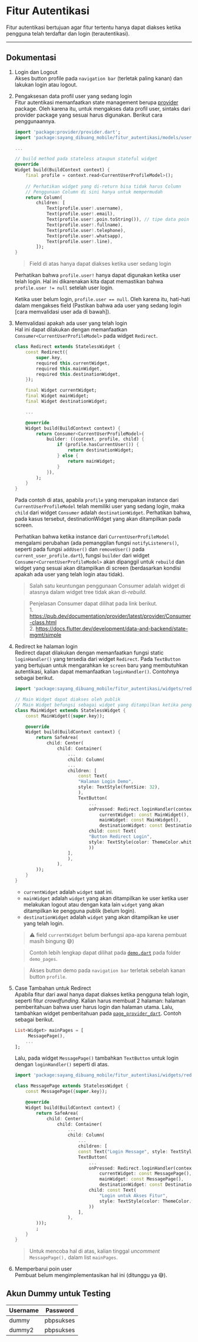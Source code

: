 # Fitur Autentikasi
Fitur autentikasi bertujuan agar fitur tertentu hanya dapat diakses ketika pengguna telah terdaftar dan login (terautentikasi).

***

## Dokumentasi
1. Login dan Logout<br>
    Akses button profile pada `navigation bar` (terletak paling kanan) dan lakukan login atau logout.

2. Pengaksesan data profil user yang sedang login<br>
    Fitur autentikasi memanfaatkan state management berupa [provider](https://pub.dev/packages/provider) package. Oleh karena itu, untuk mengakses data profil user, sintaks dari provider package yang sesuai harus digunakan. Berikut cara penggunaannya.

    ```dart
    import 'package:provider/provider.dart';
    import 'package:sayang_dibuang_mobile/fitur_autentikasi/models/user_profile.dart';

    ...

    // build method pada stateless ataupun stateful widget
    @override
    Widget build(BuildContext context) {
        final profile = context.read<CurrentUserProfileModel>();
        
        // Perhatikan widget yang di-return bisa tidak harus Column
        // Penggunaan Column di sini hanya untuk mempermudah
        return Column(
            children: [
                Text(profile.user!.username),
                Text(profile.user!.email),
                Text(profile.user!.poin.toString()), // tipe data poin adalah int
                Text(profile.user!.fullname),
                Text(profile.user!.telephone),
                Text(profile.user!.whatsapp),
                Text(profile.user!.line),
            ]);
    }
    ```
    > Field di atas hanya dapat diakses ketika user sedang login

    Perhatikan bahwa `profile.user!` hanya dapat digunakan ketika user telah login. Hal ini dikarenakan kita dapat memastikan bahwa `profile.user != null` setelah user login. 

    Ketika user belum login, `profile.user == null`. Oleh karena itu, hati-hati dalam mengakses field (Pastikan bahwa ada user yang sedang login [cara memvalidasi user ada di bawah]).

3. Memvalidasi apakah ada user yang telah login<br>
    Hal ini dapat dilakukan dengan memanfaatkan `Consumer<CurrentUserProfileModel>` pada widget `Redirect`.

    ```dart
    class Redirect extends StatelessWidget {
        const Redirect({
            super.key,
            required this.currentWidget,
            required this.mainWidget,
            required this.destinationWidget,
        });

        final Widget currentWidget;
        final Widget mainWidget;
        final Widget destinationWidget;

        ...

        @override
        Widget build(BuildContext context) {
            return Consumer<CurrentUserProfileModel>(
                builder: ((context, profile, child) {
                    if (profile.hasCurrentUser()) {
                        return destinationWidget;
                    } else {
                        return mainWidget;
                    }
                }),
            );
        }
    }
    ```
    Pada contoh di atas, apabila `profile` yang merupakan instance dari `CurrentUserProfileModel` telah memiliki user yang sedang login, maka `child` dari widget `Consumer` adalah  `destinationWidget`. Perhatikan bahwa, pada kasus tersebut, destinationWidget yang akan ditampilkan pada screen.

    Perhatikan bahwa ketika instance dari `CurrentUserProfileModel` mengalami perubahan (ada pemanggilan fungsi `notifyListeners()`, seperti pada fungsi `addUser()` dan `removeUser()` pada `current_user_profile.dart`), fungsi `builder` dari widget `Consumer<CurrentUserProfileModel>` akan dipanggil untuk `rebuild` dan widget yang sesuai akan ditampilkan di screen (berdasarkan kondisi apakah ada user yang telah login atau tidak). 
    
    > Salah satu keuntungan penggunaan Consumer adalah widget di atasnya dalam widget tree tidak akan di-*rebuild*. 
    
    > Penjelasan Consumer dapat dilihat pada link berikut.<br>
        1. https://pub.dev/documentation/provider/latest/provider/Consumer-class.html<br> 
        2. https://docs.flutter.dev/development/data-and-backend/state-mgmt/simple

4. Redirect ke halaman login<br>
    Redirect dapat dilakukan dengan memanfaatkan fungsi static `loginHandler()` yang tersedia dari widget `Redirect`. Pada `TextButton` yang bertujuan untuk mengarahkan ke `screen` baru yang membutuhkan autentikasi, kalian dapat memanfaatkan `loginHandler()`. Contohnya sebagai berikut.

    ```dart
    import 'package:sayang_dibuang_mobile/fitur_autentikasi/widgets/redirect.dart';

    // Main Widget dapat diakses oleh publik
    // Main Widget befungsi sebagai widget yang ditampilkan ketika pengguna tidak terautentikasi
    class MainWidget extends StatelessWidget {
        const MainWidget({super.key});

        @override
        Widget build(BuildContext context) {
            return SafeArea(
                child: Center(
                    child: Container(
                        ...
                        child: Column(
                        ...
                        children: [
                            const Text(
                            "Halaman Login Demo",
                            style: TextStyle(fontSize: 32),
                            ),
                            TextButton(
                                ...
                                onPressed: Redirect.loginHandler(context,
                                    currentWidget: const MainWidget(),
                                    mainWidget: const MainWidget(),
                                    destinationWidget: const DestinationWidget()),
                                child: const Text(
                                "Button Redirect Login",
                                style: TextStyle(color: ThemeColor.white),
                                ))
                        ],
                        ),
                    ),
            ));
        }
    }
    ```
 
    - `currentWidget` adalah `widget` saat ini. 
    - `mainWidget` adalah `widget` yang akan ditampilkan ke user ketika user melakukan logout atau dengan kata lain `widget` yang akan ditampilkan ke pengguna publik (belum login).
    - `destinationWidget` adalah `widget` yang akan ditampilkan ke user yang telah login.
    > :warning: field `currentWidget` belum berfungsi apa-apa karena pembuat masih bingung :sweat_smile:)

    > Contoh lebih lengkap dapat dilihat pada [`demo.dart`](./demo_pages/demo.dart) pada folder `demo_pages`. 
    
    > Akses button demo pada `navigation bar` terletak sebelah kanan button `profile`.


5. Case Tambahan untuk Redirect<br>
    Apabila fitur dari awal hanya dapat diakses ketika pengguna telah login, seperti fitur *crowdfunding*. Kalian harus membuat 2 halaman: halaman pemberitahuan bahwa user harus login dan halaman utama. Lalu, tambahkan widget pemberitahuan pada [`page_provider_dart`](../core/providers/page_provider.dart). Contoh sebagai berikut.

    ```dart
    List<Widget> mainPages = [
         MessagePage(), 
        ...
    ];
    ```

    Lalu, pada widget `MessagePage()` tambahkan `TextButton` untuk login dengan `loginHandler()` seperti di atas.

    ```dart
    import 'package:sayang_dibuang_mobile/fitur_autentikasi/widgets/redirect.dart';

    class MessagePage extends StatelessWidget {
        const MessagePage({super.key});

        @override
        Widget build(BuildContext context) {
            return SafeArea(
                child: Center(
                    child: Container(
                        ...
                        child: Column(
                            ...
                            children: [
                            const Text("Login Message", style: TextStyle(fontSize: 32)),
                            TextButton(
                                ...
                                onPressed: Redirect.loginHandler(context,
                                    currentWidget: const MessagePage(),
                                    mainWidget: const MessagePage(),
                                    destinationWidget: const DestinationWidget()),
                                child: const Text(
                                    "Login untuk Akses Fitur",
                                    style: TextStyle(color: ThemeColor.white),
                                ))
                            ],
                        ),
            )));
            ;
        }
    }
    ```

    > Untuk mencoba hal di atas, kalian tinggal *uncomment* `MessagePage(),` dalam list `mainPages`.

6. Memperbarui poin user<br>
    Pembuat belum mengimplementasikan hal ini (ditunggu ya :sweat_smile:).


## Akun Dummy untuk Testing
| Username | Password |
| --- | --- |
| dummy | pbpsukses |
| dummy2 | pbpsukses |
